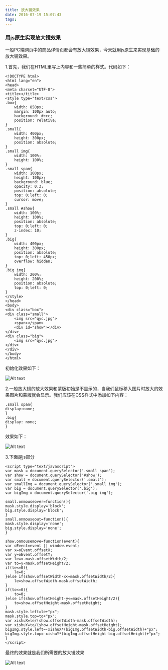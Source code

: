 ```yaml
---
title: 放大镜效果
date: 2016-07-19 15:07:43
tags:
---
```

### 用js原生实现放大镜效果
一般PC端网页中的商品详情页都会有放大镜效果，今天就用js原生来实现基础的放大镜效果。

1.首先，我们在HTML里写上内容和一些简单的样式。代码如下：

	<!DOCTYPE html>
	<html lang="en">
	<head>
	<meta charset="UTF-8">
	<title></title>
	<style type="text/css">
    .box{
        width: 850px;
        margin: 100px auto;
        background: #ccc;
        position: relative;
    }
    .small{
        width: 400px;
        height: 300px;
        position: absolute;
    }
    .small img{
        width: 100%;
        height: 100%;
    }
    .small span{
        width: 100px;
        height: 100px;
        background: blue;
        opacity: 0.3;
        position: absolute;
        top: 0;left: 0;
        cursor: move;
    }
    .small #show{
        width: 100%;
        height: 100%;
        position: absolute;
        top: 0;left: 0;
        z-index: 10;
    }
    .big{
        width: 400px;
        height: 300px;
        position: absolute;
        top: 0;left: 450px;
        overflow: hidden;
    }
    .big img{
        width: 200%;
        height: 200%;
        position: absolute;
        top: 0;left: 0;
    }
	</style>
	</head>
	<body>
	<div class="box">
    <div class="small">
        <img src="qyc.jpg">
        <span></span>
        <div id="show"></div>
    </div>
    <div class="big">
        <img src="qyc.jpg">
    </div>
	</div>
	</body>
	</html>
初始化效果如下：

![Alt text](http://a1.qpic.cn/psb?/V101Z8453moGbb/pc.2DHAYwAjvJ*0vq8.fmWhFE.gf97eMkMGaTIdwAu8!/b/dOQAAAAAAAAA&bo=LwS2AQAAAAADB74!&rf=viewer_4)

2.一般放大镜的放大效果和蒙版初始是不显示的，当我们鼠标移入图片时放大的效果图片和蒙版就会显示。我们应该在CSS样式中添加如下内容：

	.small span{
    display:none;
	}
	.big{
    display: none;
	}
效果如下：

![Alt text](http://a2.qpic.cn/psb?/V101Z8453moGbb/*wqjAHnjDjTMi591BeHsTrCAmGOE*Fq9olXJprthldU!/b/dI0BAAAAAAAA&bo=LwSUAQAAAAADB5w!&rf=viewer_4)

3.下面是js部分

	<script type="text/javascript">
	var mask = document.querySelector('.small span');
	var show = document.querySelector('#show');
	var small = document.querySelector('.small');
	var smallImg = document.querySelector('.small img');
	var big = document.querySelector('.big');
	var bigImg = document.querySelector('.big img');

	small.onmouseover=function(){
    mask.style.display='block';
    big.style.display='block';
	}
	small.onmouseout=function(){
    mask.style.display='none';
    big.style.display='none';
	}

	show.onmousemove=function(event){
    var oEvent=event || window.event;
    var x=oEvent.offsetX;
    var y=oEvent.offsetY;
    var le=x-mask.offsetWidth/2;
    var to=y-mask.offsetHeight/2;
    if(le<=0){
        le=0;
    }else if(show.offsetWidth-x<=mask.offsetWidth/2){
        le=show.offsetWidth-mask.offsetWidth;
    }
    if(to<=0){
        to=0;
    }else if(show.offsetHeight-y<=mask.offsetHeight/2){
        to=show.offsetHeight-mask.offsetHeight;
    }
    mask.style.left=le+"px";
    mask.style.top=to+"px";
    var xishuX=le/(show.offsetWidth-mask.offsetWidth);
    var xishuY=to/(show.offsetHeight-mask.offsetHeight);
    bigImg.style.left=-xishuX*(bigImg.offsetWidth-big.offsetWidth)+"px";
    bigImg.style.top=-xishuY*(bigImg.offsetHeight-big.offsetHeight)+"px";
	}
	</script>
最终的效果就是我们所需要的放大镜效果

![Alt text](http://a2.qpic.cn/psb?/V101Z8453moGbb/AFs8L92qi0wxEtzWzpePf6*KUuHZhq1ywBLlHYl1yw8!/b/dAkBAAAAAAAA&bo=0gN5AQAAAAADB4s!&rf=viewer_4)